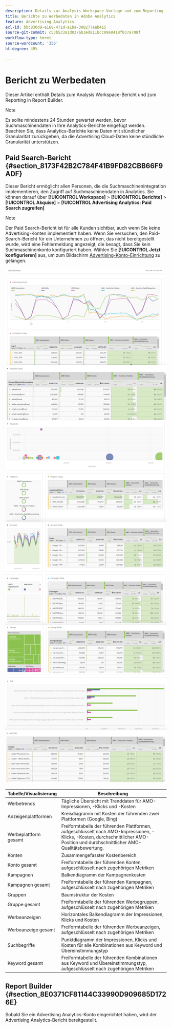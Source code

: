 ```yaml
---
description: Details zur Analysis Workspace-Vorlage und zum Reporting im Report Builder.
title: Berichte zu Werbedaten in Adobe Analytics
feature: Advertising Analytics
exl-id: bbc830d9-e168-471d-a1ba-308277aab415
source-git-commit: c53b533a1d037ab3ed811bcc0960418f037a708f
workflow-type: tm+mt
source-wordcount: '356'
ht-degree: 49%

---
```


# Bericht zu Werbedaten

Dieser Artikel enthält Details zum Analysis Workspace-Bericht und zum Reporting in Report Builder.

>[!NOTE]
>
>Es sollte mindestens 24 Stunden gewartet werden, bevor Suchmaschinendaten in Ihre Analytics-Berichte eingefügt werden. Beachten Sie, dass Analytics-Berichte keine Daten mit stündlicher Granularität zurückgeben, da die Advertising Cloud-Daten keine stündliche Granularität unterstützen.

## Paid Search-Bericht {#section_8173F42B2C784F41B9FD82CBB66F9ADF}

Dieser Bericht ermöglicht allen Personen, die die Suchmaschinenintegration implementieren, den Zugriff auf Suchmaschinendaten in Analytics. Sie können darauf über **[!UICONTROL Workspace]** > **[!UICONTROL Berichte]** > **[!UICONTROL Akquise]** > **[!UICONTROL Advertising Analytics: Paid Search zugreifen]**

>[!NOTE]
>
>Der Paid Search-Bericht ist für alle Kunden sichtbar, auch wenn Sie keine Advertising-Konten implementiert haben. Wenn Sie versuchen, den Paid-Search-Bericht für ein Unternehmen zu öffnen, das nicht bereitgestellt wurde, wird eine Fehlermeldung angezeigt, die besagt, dass Sie kein Suchmaschinenkonto konfiguriert haben. Wählen Sie **[!UICONTROL Jetzt konfigurieren]** aus, um zum Bildschirm [Advertising-Konto-Einrichtung](/help/integrate/c-advertising-analytics/c-adanalytics-workflow/aa-create-ad-account.md) zu gelangen.

![](assets/aa_aw.png)  ![](assets/aa_aw2.png) ![](assets/aa_aw3.png) ![](assets/aa_aw4.png)  ![](assets/aa_aw5.png) ![](assets/aa_aw6.png)

| Tabelle/Visualisierung | Beschreibung |
|--- |--- |
| Werbetrends | Tägliche Übersicht mit Trenddaten für AMO-Impressionen, -Klicks und -Kosten |
| Anzeigenplattformen | Kreisdiagramm mit Kosten der führenden zwei Plattformen (Google, Bing) |
| Werbeplattform gesamt | Freiformtabelle der führenden Plattformen, aufgeschlüsselt nach AMO-Impressionen, -Klicks, -Kosten, durchschnittlicher AMO-Position und durchschnittlicher AMO- Qualitätsbewertung. |
| Konten | Zusammengefasster Kostenbereich |
| Konto gesamt | Freiformtabelle der führenden Konten, aufgeschlüsselt nach zugehörigen Metriken |
| Kampagnen | Balkendiagramm der Kampagnenkosten |
| Kampagnen gesamt | Freiformtabelle der führenden Kampagnen, aufgeschlüsselt nach zugehörigen Metriken |
| Gruppen | Baumstruktur der Kosten |
| Gruppe gesamt | Freiformtabelle der führenden Werbegruppen, aufgeschlüsselt nach zugehörigen Metriken |
| Werbeanzeigen | Horizontales Balkendiagramm der Impressionen, Klicks und Kosten |
| Werbeanzeige gesamt | Freiformtabelle der führenden Werbeanzeigen, aufgeschlüsselt nach zugehörigen Metriken |
| Suchbegriffe | Punktdiagramm der Impressionen, Klicks und Kosten für alle Kombinationen aus Keyword und Übereinstimmungstyp |
| Keyword gesamt | Freiformtabelle der führenden Kombinationen aus Keyword und Übereinstimmungstyp, aufgeschlüsselt nach zugehörigen Metriken |

## Report Builder {#section_8E0371CF81144C33990D909685D1726E}

Sobald Sie ein Advertising Analytics-Konto eingerichtet haben, wird der Advertising Analytics-Bericht bereitgestellt.
